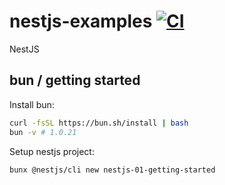 # nestjs-examples [![CI](https://github.com/daggerok/nestjs-examples/actions/workflows/ci.yml/badge.svg)](https://github.com/daggerok/nestjs-examples/actions/workflows/ci.yml)
NestJS

## bun / getting started

Install bun:

```bash
curl -fsSL https://bun.sh/install | bash
bun -v # 1.0.21
```

Setup nestjs project:

```bash
bunx @nestjs/cli new nestjs-01-getting-started
```
